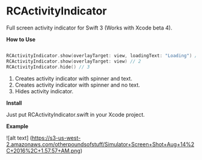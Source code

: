 # RCActivityIndicator
Full screen activity indicator for Swift 3 (Works with Xcode beta 4).

<b> How to Use </b>

```Swift

RCActivityIndicator.show(overlayTarget: view, loadingText: "Loading") // 1
RCActivityIndicator.show(overlayTarget: view) // 2
RCActivityIndicator.hide() // 3

```

1. Creates activity indicator with spinner and text.
2. Creates activity indicator with spinner and no text.
3. Hides activity indicator.

<b> Install </b>

Just put RCActivityIndicator.swift in your Xcode project. 

<b> Example </b>

![alt text] (https://s3-us-west-2.amazonaws.com/otherpoundsofstuff/Simulator+Screen+Shot+Aug+14%2C+2016%2C+1.57.57+AM.png)



